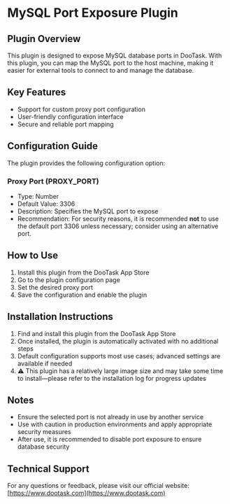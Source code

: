# MySQL Port Exposure Plugin

## Plugin Overview

This plugin is designed to expose MySQL database ports in DooTask. With this plugin, you can map the MySQL port to the host machine, making it easier for external tools to connect to and manage the database.

## Key Features

* Support for custom proxy port configuration
* User-friendly configuration interface
* Secure and reliable port mapping

## Configuration Guide

The plugin provides the following configuration option:

### Proxy Port (PROXY_PORT)

* Type: Number
* Default Value: 3306
* Description: Specifies the MySQL port to expose
* Recommendation: For security reasons, it is recommended **not** to use the default port 3306 unless necessary; consider using an alternative port.

## How to Use

1. Install this plugin from the DooTask App Store
2. Go to the plugin configuration page
3. Set the desired proxy port
4. Save the configuration and enable the plugin

## Installation Instructions

1. Find and install this plugin from the DooTask App Store
2. Once installed, the plugin is automatically activated with no additional steps
3. Default configuration supports most use cases; advanced settings are available if needed
4. ⚠️ This plugin has a relatively large image size and may take some time to install—please refer to the installation log for progress updates

## Notes

* Ensure the selected port is not already in use by another service
* Use with caution in production environments and apply appropriate security measures
* After use, it is recommended to disable port exposure to ensure database security

## Technical Support

For any questions or feedback, please visit our official website: [https://www.dootask.com](https://www.dootask.com)